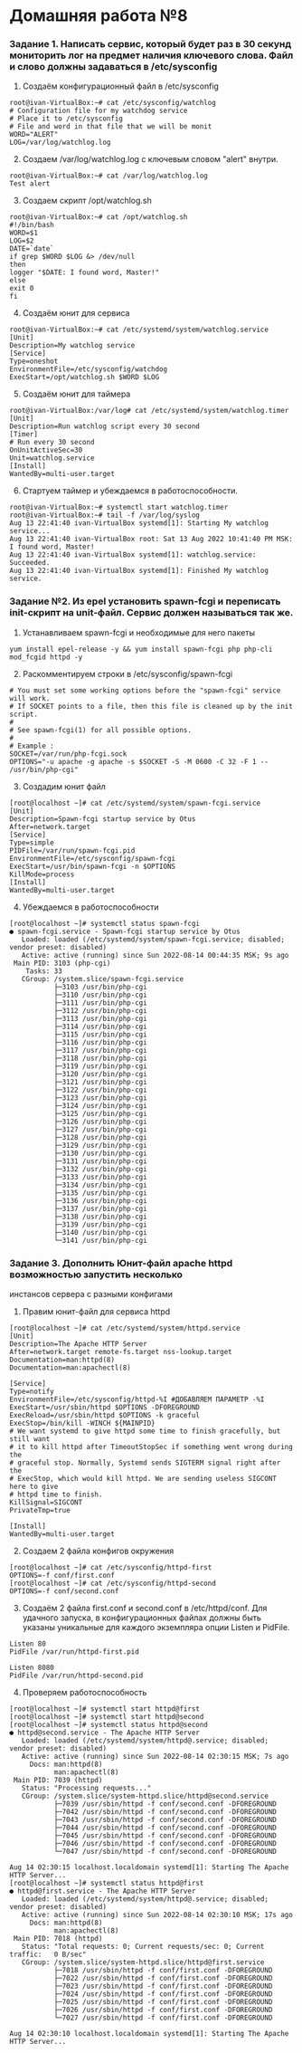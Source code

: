 # Домашняя работа №8

### Задание 1. Написать сервис, который будет раз в 30 секунд мониторить лог на предмет наличия ключевого слова. Файл и слово должны задаваться в /etc/sysconfig

1. Создаём конфигурационный файл в /etc/sysconfig
```
root@ivan-VirtualBox:~# cat /etc/sysconfig/watchlog
# Configuration file for my watchdog service
# Place it to /etc/sysconfig
# File and word in that file that we will be monit
WORD="ALERT"
LOG=/var/log/watchlog.log
```

2. Создаем /var/log/watchlog.log с ключевым словом "alert" внутри.
```
root@ivan-VirtualBox:~# cat /var/log/watchlog.log
Test alert
```

3. Создаем скрипт /opt/watchlog.sh
```
root@ivan-VirtualBox:~# cat /opt/watchlog.sh
#!/bin/bash
WORD=$1
LOG=$2
DATE=`date`
if grep $WORD $LOG &> /dev/null
then
logger "$DATE: I found word, Master!"
else
exit 0
fi
```

4. Создаём юнит для сервиса
```
root@ivan-VirtualBox:~# cat /etc/systemd/system/watchlog.service 
[Unit]
Description=My watchlog service
[Service]
Type=oneshot
EnvironmentFile=/etc/sysconfig/watchdog
ExecStart=/opt/watchlog.sh $WORD $LOG
```

5. Создаём юнит для таймера 
```
root@ivan-VirtualBox:/var/log# cat /etc/systemd/system/watchlog.timer
[Unit]
Description=Run watchlog script every 30 second
[Timer]
# Run every 30 second
OnUnitActiveSec=30
Unit=watchlog.service
[Install]
WantedBy=multi-user.target
```

6. Стартуем таймер и убеждаемся в работоспособности.
```
root@ivan-VirtualBox:~# systemctl start watchlog.timer
root@ivan-VirtualBox:~# tail -f /var/log/syslog
Aug 13 22:41:40 ivan-VirtualBox systemd[1]: Starting My watchlog service...
Aug 13 22:41:40 ivan-VirtualBox root: Sat 13 Aug 2022 10:41:40 PM MSK: I found word, Master!
Aug 13 22:41:40 ivan-VirtualBox systemd[1]: watchlog.service: Succeeded.
Aug 13 22:41:40 ivan-VirtualBox systemd[1]: Finished My watchlog service.
```

### Задание №2. Из epel установить spawn-fcgi и переписать init-скрипт на unit-файл. Сервис должен называться так же.

1. Устанавливаем spawn-fcgi и необходимые для него пакеты 
```
yum install epel-release -y && yum install spawn-fcgi php php-cli
mod_fcgid httpd -y
```
2. Раскомментируем строки в /etc/sysconfig/spawn-fcgi
```
# You must set some working options before the "spawn-fcgi" service will work.
# If SOCKET points to a file, then this file is cleaned up by the init script.
#
# See spawn-fcgi(1) for all possible options.
#
# Example :
SOCKET=/var/run/php-fcgi.sock
OPTIONS="-u apache -g apache -s $SOCKET -S -M 0600 -C 32 -F 1 -- /usr/bin/php-cgi"
```
3. Создадим юнит файл
```
[root@localhost ~]# cat /etc/systemd/system/spawn-fcgi.service
[Unit]
Description=Spawn-fcgi startup service by Otus
After=network.target
[Service]
Type=simple
PIDFile=/var/run/spawn-fcgi.pid
EnvironmentFile=/etc/sysconfig/spawn-fcgi
ExecStart=/usr/bin/spawn-fcgi -n $OPTIONS
KillMode=process
[Install]
WantedBy=multi-user.target
```
4. Убеждаемся в работоспособности
```
[root@localhost ~]# systemctl status spawn-fcgi
● spawn-fcgi.service - Spawn-fcgi startup service by Otus
   Loaded: loaded (/etc/systemd/system/spawn-fcgi.service; disabled; vendor preset: disabled)
   Active: active (running) since Sun 2022-08-14 00:44:35 MSK; 9s ago
 Main PID: 3103 (php-cgi)
    Tasks: 33
   CGroup: /system.slice/spawn-fcgi.service
           ├─3103 /usr/bin/php-cgi
           ├─3110 /usr/bin/php-cgi
           ├─3111 /usr/bin/php-cgi
           ├─3112 /usr/bin/php-cgi
           ├─3113 /usr/bin/php-cgi
           ├─3114 /usr/bin/php-cgi
           ├─3115 /usr/bin/php-cgi
           ├─3116 /usr/bin/php-cgi
           ├─3117 /usr/bin/php-cgi
           ├─3118 /usr/bin/php-cgi
           ├─3119 /usr/bin/php-cgi
           ├─3120 /usr/bin/php-cgi
           ├─3121 /usr/bin/php-cgi
           ├─3122 /usr/bin/php-cgi
           ├─3123 /usr/bin/php-cgi
           ├─3124 /usr/bin/php-cgi
           ├─3125 /usr/bin/php-cgi
           ├─3126 /usr/bin/php-cgi
           ├─3127 /usr/bin/php-cgi
           ├─3128 /usr/bin/php-cgi
           ├─3129 /usr/bin/php-cgi
           ├─3130 /usr/bin/php-cgi
           ├─3131 /usr/bin/php-cgi
           ├─3132 /usr/bin/php-cgi
           ├─3133 /usr/bin/php-cgi
           ├─3134 /usr/bin/php-cgi
           ├─3135 /usr/bin/php-cgi
           ├─3136 /usr/bin/php-cgi
           ├─3137 /usr/bin/php-cgi
           ├─3138 /usr/bin/php-cgi
           ├─3139 /usr/bin/php-cgi
           ├─3140 /usr/bin/php-cgi
           └─3141 /usr/bin/php-cgi
```

### Задание 3. Дополнить Юнит-файл apache httpd возможностью запустить несколько
инстансов сервера с разными конфигами

1. Правим юнит-файл для сервиса httpd
```
[root@localhost ~]# cat /etc/systemd/system/httpd.service 
[Unit]
Description=The Apache HTTP Server
After=network.target remote-fs.target nss-lookup.target
Documentation=man:httpd(8)
Documentation=man:apachectl(8)

[Service]
Type=notify
EnvironmentFile=/etc/sysconfig/httpd-%I #ДОБАВЛЯЕМ ПАРАМЕТР -%I
ExecStart=/usr/sbin/httpd $OPTIONS -DFOREGROUND
ExecReload=/usr/sbin/httpd $OPTIONS -k graceful
ExecStop=/bin/kill -WINCH ${MAINPID}
# We want systemd to give httpd some time to finish gracefully, but still want
# it to kill httpd after TimeoutStopSec if something went wrong during the
# graceful stop. Normally, Systemd sends SIGTERM signal right after the
# ExecStop, which would kill httpd. We are sending useless SIGCONT here to give
# httpd time to finish.
KillSignal=SIGCONT
PrivateTmp=true

[Install]
WantedBy=multi-user.target
```
2. Создаем 2 файла конфигов окружения
```
[root@localhost ~]# cat /etc/sysconfig/httpd-first
OPTIONS=-f conf/first.conf
[root@localhost ~]# cat /etc/sysconfig/httpd-second
OPTIONS=-f conf/second.conf
```
3. Создаём 2 файла first.conf и second.conf в /etc/httpd/conf. Для удачного запуска, в конфигурационных файлах должны быть указаны
уникальные для каждого экземпляра опции Listen и PidFile.
```
Listen 80
PidFile /var/run/httpd-first.pid

Listen 8080
PidFile /var/run/httpd-second.pid
```
4. Проверяем работоспособность
```
[root@localhost ~]# systemctl start httpd@first
[root@localhost ~]# systemctl start httpd@second
[root@localhost ~]# systemctl status httpd@second
● httpd@second.service - The Apache HTTP Server
   Loaded: loaded (/etc/systemd/system/httpd@.service; disabled; vendor preset: disabled)
   Active: active (running) since Sun 2022-08-14 02:30:15 MSK; 7s ago
     Docs: man:httpd(8)
           man:apachectl(8)
 Main PID: 7039 (httpd)
   Status: "Processing requests..."
   CGroup: /system.slice/system-httpd.slice/httpd@second.service
           ├─7039 /usr/sbin/httpd -f conf/second.conf -DFOREGROUND
           ├─7042 /usr/sbin/httpd -f conf/second.conf -DFOREGROUND
           ├─7043 /usr/sbin/httpd -f conf/second.conf -DFOREGROUND
           ├─7044 /usr/sbin/httpd -f conf/second.conf -DFOREGROUND
           ├─7045 /usr/sbin/httpd -f conf/second.conf -DFOREGROUND
           ├─7046 /usr/sbin/httpd -f conf/second.conf -DFOREGROUND
           └─7047 /usr/sbin/httpd -f conf/second.conf -DFOREGROUND

Aug 14 02:30:15 localhost.localdomain systemd[1]: Starting The Apache HTTP Server...
[root@localhost ~]# systemctl status httpd@first
● httpd@first.service - The Apache HTTP Server
   Loaded: loaded (/etc/systemd/system/httpd@.service; disabled; vendor preset: disabled)
   Active: active (running) since Sun 2022-08-14 02:30:10 MSK; 17s ago
     Docs: man:httpd(8)
           man:apachectl(8)
 Main PID: 7018 (httpd)
   Status: "Total requests: 0; Current requests/sec: 0; Current traffic:   0 B/sec"
   CGroup: /system.slice/system-httpd.slice/httpd@first.service
           ├─7018 /usr/sbin/httpd -f conf/first.conf -DFOREGROUND
           ├─7022 /usr/sbin/httpd -f conf/first.conf -DFOREGROUND
           ├─7023 /usr/sbin/httpd -f conf/first.conf -DFOREGROUND
           ├─7024 /usr/sbin/httpd -f conf/first.conf -DFOREGROUND
           ├─7025 /usr/sbin/httpd -f conf/first.conf -DFOREGROUND
           ├─7026 /usr/sbin/httpd -f conf/first.conf -DFOREGROUND
           └─7027 /usr/sbin/httpd -f conf/first.conf -DFOREGROUND

Aug 14 02:30:10 localhost.localdomain systemd[1]: Starting The Apache HTTP Server...
```
